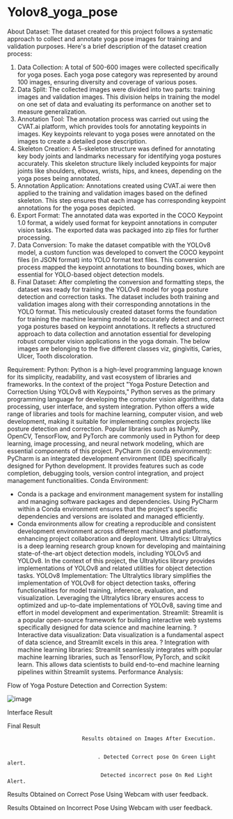 # Yolov8_yoga_pose


About Dataset:
The dataset created for this project follows a systematic approach to collect and annotate yoga pose images for training and validation purposes. Here's a brief description of the dataset creation process:
1. Data Collection: A total of 500-600 images were collected specifically for yoga poses. Each yoga pose category was represented by around 100 images, ensuring diversity and coverage of various poses.
2. Data Split: The collected images were divided into two parts: training images and validation images. This division helps in training the model on one set of data and evaluating its performance on another set to measure generalization.
3. Annotation Tool: The annotation process was carried out using the CVAT.ai platform, which provides tools for annotating keypoints in images. Key keypoints relevant to yoga poses were annotated on the images to create a detailed pose description.
4. Skeleton Creation: A 5-skeleton structure was defined for annotating key body joints and landmarks necessary for identifying yoga postures accurately. This skeleton structure likely included keypoints for major joints like shoulders, elbows, wrists, hips, and knees, depending on the yoga poses being annotated.
5. Annotation Application: Annotations created using CVAT.ai were then applied to the training and validation images based on the defined skeleton. This step ensures that each image has corresponding keypoint annotations for the yoga poses depicted.
6. Export Format: The annotated data was exported in the COCO Keypoint 1.0 format, a widely used format for keypoint annotations in computer vision tasks. The exported data was packaged into zip files for further processing.
7. Data Conversion: To make the dataset compatible with the YOLOv8 model, a custom function was developed to convert the COCO keypoint files (in JSON format) into YOLO format text files. This conversion process mapped the keypoint annotations to bounding boxes, which are essential for YOLO-based object detection models.
8. Final Dataset: After completing the conversion and formatting steps, the dataset was ready for training the YOLOv8 model for yoga posture detection and correction tasks. The dataset includes both training and validation images along with their corresponding annotations in the YOLO format.
This meticulously created dataset forms the foundation for training the machine learning model to accurately detect and correct yoga postures based on keypoint annotations. It reflects a structured approach to data collection and annotation essential for developing robust computer vision applications in the yoga domain.
The below images are belonging to the five different classes viz, gingivitis, Caries, Ulcer, Tooth discoloration.

Requirement:
Python:
Python is a high-level programming language known for its simplicity, readability, and vast ecosystem of libraries and frameworks. In the context of the project "Yoga Posture Detection and Correction Using YOLOv8 with Keypoints," Python serves as the primary programming language for developing the computer vision algorithms, data processing, user interface, and system integration.
Python offers a wide range of libraries and tools for machine learning, computer vision, and web development, making it suitable for implementing complex projects like posture detection and correction.
Popular libraries such as NumPy, OpenCV, TensorFlow, and PyTorch are commonly used in Python for deep learning, image processing, and neural network modeling, which are essential components of this project.
PyCharm (in conda environment):
PyCharm is an integrated development environment (IDE) specifically designed for Python development. It provides features such as code completion, debugging tools, version control integration, and project management functionalities.
Conda Environment:
  - Conda is a package and environment management system for installing and managing software packages and dependencies. Using PyCharm within a Conda environment ensures that the project's specific dependencies and versions are isolated and managed efficiently.
  - Conda environments allow for creating a reproducible and consistent development environment across different machines and platforms, enhancing project collaboration and deployment.
Ultralytics:
Ultralytics is a deep learning research group known for developing and maintaining state-of-the-art object detection models, including YOLOv5 and YOLOv8. In the context of this project, the Ultralytics library provides implementations of YOLOv8 and related utilities for object detection tasks.
YOLOv8 Implementation:
The Ultralytics library simplifies the implementation of YOLOv8 for object detection tasks, offering functionalities for model training, inference, evaluation, and visualization.
Leveraging the Ultralytics library ensures access to optimized and up-to-date implementations of YOLOv8, saving time and effort in model development and experimentation.
Streamlit: 
Streamlit is a popular open-source framework for building interactive web systems  specifically designed for data science and machine learning.
? Interactive data visualization: Data visualization is a fundamental aspect of data  science, and Streamlit excels in this area. 
? Integration with machine learning libraries: Streamlit seamlessly integrates  with popular machine learning libraries, such as TensorFlow, PyTorch, and scikit learn. This allows data scientists to build end-to-end machine learning pipelines  within Streamlit systems.
 Performance Analysis:

Flow of Yoga Posture Detection and Correction System:

![image](https://github.com/Prathamesh9764/Yolov8_yoga_pose/assets/92622855/0862488e-d6e7-474d-8985-86af2edde50d)



Interface Result





Final Result
  


                            Results obtained on Images After Execution.


                                 . Detected Correct pose On Green Light alert.
           
                                  Detected incorrect pose On Red Light Alert.

   Results Obtained on Correct Pose Using Webcam with user feedback. 


  Results Obtained on Incorrect Pose Using Webcam with user feedback.

